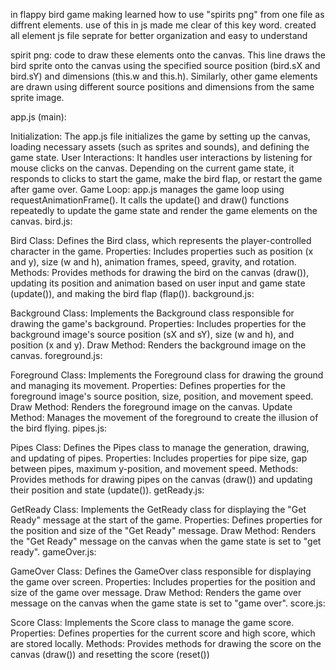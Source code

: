 in flappy bird game making learned how to use "spirits png" from one file as diffrent elements.
use of this in js made me clear of this key word. created all element js file seprate for better organization and easy to understand

spirit png: code to draw these elements onto the canvas.
This line draws the bird sprite onto the canvas using the specified source position (bird.sX and bird.sY) and dimensions (this.w and this.h). Similarly, other game elements are drawn using different source positions and dimensions from the same sprite image.


app.js (main):

Initialization: The app.js file initializes the game by setting up the canvas, loading necessary assets (such as sprites and sounds), and defining the game state.
User Interactions: It handles user interactions by listening for mouse clicks on the canvas. Depending on the current game state, it responds to clicks to start the game, make the bird flap, or restart the game after game over.
Game Loop: app.js manages the game loop using requestAnimationFrame(). It calls the update() and draw() functions repeatedly to update the game state and render the game elements on the canvas.
bird.js:

Bird Class: Defines the Bird class, which represents the player-controlled character in the game.
Properties: Includes properties such as position (x and y), size (w and h), animation frames, speed, gravity, and rotation.
Methods: Provides methods for drawing the bird on the canvas (draw()), updating its position and animation based on user input and game state (update()), and making the bird flap (flap()).
background.js:

Background Class: Implements the Background class responsible for drawing the game's background.
Properties: Includes properties for the background image's source position (sX and sY), size (w and h), and position (x and y).
Draw Method: Renders the background image on the canvas.
foreground.js:

Foreground Class: Implements the Foreground class for drawing the ground and managing its movement.
Properties: Defines properties for the foreground image's source position, size, position, and movement speed.
Draw Method: Renders the foreground image on the canvas.
Update Method: Manages the movement of the foreground to create the illusion of the bird flying.
pipes.js:

Pipes Class: Defines the Pipes class to manage the generation, drawing, and updating of pipes.
Properties: Includes properties for pipe size, gap between pipes, maximum y-position, and movement speed.
Methods: Provides methods for drawing pipes on the canvas (draw()) and updating their position and state (update()).
getReady.js:

GetReady Class: Implements the GetReady class for displaying the "Get Ready" message at the start of the game.
Properties: Defines properties for the position and size of the "Get Ready" message.
Draw Method: Renders the "Get Ready" message on the canvas when the game state is set to "get ready".
gameOver.js:

GameOver Class: Defines the GameOver class responsible for displaying the game over screen.
Properties: Includes properties for the position and size of the game over message.
Draw Method: Renders the game over message on the canvas when the game state is set to "game over".
score.js:

Score Class: Implements the Score class to manage the game score.
Properties: Defines properties for the current score and high score, which are stored locally.
Methods: Provides methods for drawing the score on the canvas (draw()) and resetting the score (reset())

